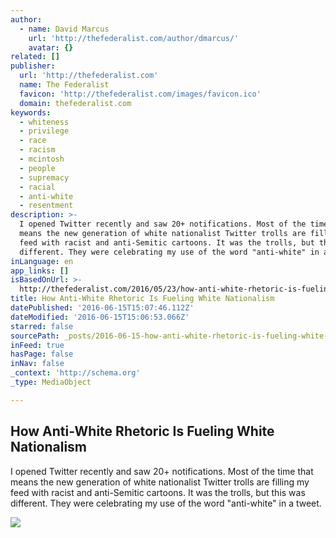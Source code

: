 ```yaml
---
author:
  - name: David Marcus
    url: 'http://thefederalist.com/author/dmarcus/'
    avatar: {}
related: []
publisher:
  url: 'http://thefederalist.com'
  name: The Federalist
  favicon: 'http://thefederalist.com/images/favicon.ico'
  domain: thefederalist.com
keywords:
  - whiteness
  - privilege
  - race
  - racism
  - mcintosh
  - people
  - supremacy
  - racial
  - anti-white
  - resentment
description: >-
  I opened Twitter recently and saw 20+ notifications. Most of the time that
  means the new generation of white nationalist Twitter trolls are filling my
  feed with racist and anti-Semitic cartoons. It was the trolls, but this was
  different. They were celebrating my use of the word "anti-white" in a tweet.
inLanguage: en
app_links: []
isBasedOnUrl: >-
  http://thefederalist.com/2016/05/23/how-anti-white-rhetoric-is-fueling-white-nationalism/
title: How Anti-White Rhetoric Is Fueling White Nationalism
datePublished: '2016-06-15T15:07:46.112Z'
dateModified: '2016-06-15T15:06:53.066Z'
starred: false
sourcePath: _posts/2016-06-15-how-anti-white-rhetoric-is-fueling-white-nationalism.md
inFeed: true
hasPage: false
inNav: false
_context: 'http://schema.org'
_type: MediaObject

---
```

<article style=""><h1>How Anti-White Rhetoric Is Fueling White Nationalism</h1><p>I opened Twitter recently and saw 20+ notifications. Most of the time that means the new generation of white nationalist Twitter trolls are filling my feed with racist and anti-Semitic cartoons. It was the trolls, but this was different. They were celebrating my use of the word "anti-white" in a tweet.</p><img src="http://thefederalist.com/wp-content/uploads/2016/05/18684064_ed1e22dc85_b.jpg" /></article>